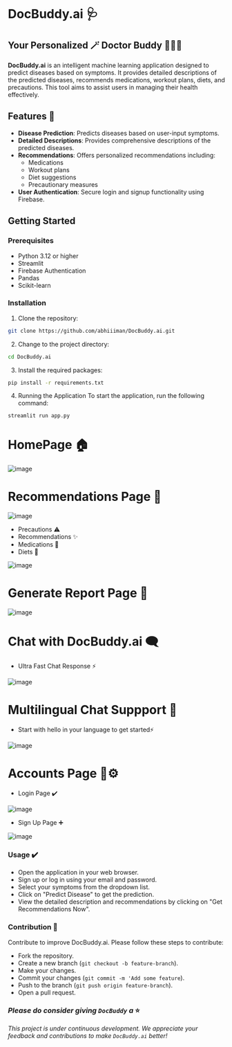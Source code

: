 # DocBuddy.ai 🩺
## Your Personalized 🪄 Doctor Buddy 👨🏻‍⚕️
__DocBuddy.ai__ is an intelligent machine learning application designed to predict diseases based on symptoms.
It provides detailed descriptions of the predicted diseases, recommends medications, workout plans, diets, and precautions.
This tool aims to assist users in managing their health effectively.

## Features 🌟

- **Disease Prediction**: Predicts diseases based on user-input symptoms.
- **Detailed Descriptions**: Provides comprehensive descriptions of the predicted diseases.
- **Recommendations**: Offers personalized recommendations including:
  - Medications
  - Workout plans
  - Diet suggestions
  - Precautionary measures
- **User Authentication**: Secure login and signup functionality using Firebase.

## Getting Started

### Prerequisites

- Python 3.12 or higher
- Streamlit
- Firebase Authentication
- Pandas
- Scikit-learn

### Installation

1. Clone the repository:
```bash
git clone https://github.com/abhiiiman/DocBuddy.ai.git
```
2. Change to the project directory:
```bash
cd DocBuddy.ai
```
3. Install the required packages:
```bash
pip install -r requirements.txt
```
4. Running the Application
To start the application, run the following command:
```bash
streamlit run app.py
```

# HomePage 🏠

![image](https://github.com/abhiiiman/DocBuddy.ai/assets/111262410/c61436f5-f6ac-4760-9924-83e81a1d327e)

# Recommendations Page 🔮

![image](https://github.com/abhiiiman/DocBuddy.ai/assets/111262410/03a089f3-36da-477f-8928-40810e2ac7f2)

- Precautions ⚠️
- Recommendations ✨
- Medications 💊
- Diets 🍉

![image](https://github.com/abhiiiman/DocBuddy.ai/assets/111262410/9ad3ba15-16f4-4278-afaf-78e864b7153b)

# Generate Report Page 📑

![image](https://github.com/abhiiiman/DocBuddy.ai/assets/111262410/421543e4-e262-4061-970e-fd008f640110)

# Chat with DocBuddy.ai 🗨️
* Ultra Fast Chat Response ⚡

![image](https://github.com/user-attachments/assets/d6bf4e96-bbae-45ce-a07e-38ca4ff2169a)

# Multilingual Chat Suppport 🧠
* Start with hello in your language to get started⚡

![image](https://github.com/user-attachments/assets/b91668d9-dd59-47c7-842e-6824edfab47f)



# Accounts Page 👥⚙️
- Login Page ✔️

![image](https://github.com/abhiiiman/DocBuddy.ai/assets/111262410/176425ed-6674-4f08-9df0-283aabe665d8)

- Sign Up Page ➕

![image](https://github.com/abhiiiman/DocBuddy.ai/assets/111262410/43d71050-08e8-4aad-b828-dba503a13e39)

### Usage ✔️
- Open the application in your web browser.
- Sign up or log in using your email and password.
- Select your symptoms from the dropdown list.
- Click on "Predict Disease" to get the prediction.
- View the detailed description and recommendations by clicking on "Get Recommendations Now".

### Contribution 👥
Contribute to improve DocBuddy.ai. Please follow these steps to contribute:
- Fork the repository.
- Create a new branch (`git checkout -b feature-branch`).
- Make your changes.
- Commit your changes (`git commit -m 'Add some feature`).
- Push to the branch (`git push origin feature-branch`).
- Open a pull request.

### _Please do consider giving `DocBuddy` a_ ⭐

_This project is under continuous development. We appreciate your feedback and contributions to make `DocBuddy.ai` better!_
